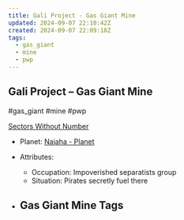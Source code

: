 ```yaml
---
title: Gali Project - Gas Giant Mine
updated: 2024-09-07 22:10:42Z
created: 2024-09-07 22:09:18Z
tags:
  - gas_giant
  - mine
  - pwp
---
```


## Gali Project &ndash; Gas Giant Mine

#gas_giant #mine #pwp

[Sectors Without Number](https://sectorswithoutnumber.com/sector/bfDcBzTtgpeyLUfwzjio/gasGiantMine/tuPgE1MngYhhWkvDEWZn)

- Planet: [Najaha - Planet](../../../Gaming/StarsWithoutNumber/PiratesWithoutPlunder/Najaha%20-%20Planet.md)

- Attributes:
   -   Occupation: Impoverished separatists group
   -   Situation: Pirates secretly fuel there

- Gas Giant Mine Tags
	-  
